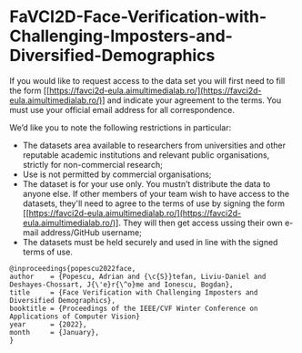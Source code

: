 # FaVCI2D-Face-Verification-with-Challenging-Imposters-and-Diversified-Demographics

 If you would like to request access to the data set you will first need to fill the form \[[https://favci2d-eula.aimultimedialab.ro/](https://favci2d-eula.aimultimedialab.ro/)] and indicate your agreement to the terms. You must use your official email address for all correspondence.

We’d like you to note the following restrictions in particular:

- The datasets area available to researchers from universities and other reputable academic institutions and relevant public organisations, strictly for non-commercial research; 
- Use is not permitted by commercial organisations;
- The dataset is for your use only. You mustn’t distribute the data to anyone else. If other members of your team wish to have access to the datasets, they'll need to agree to the  terms of use by signing the form \[[https://favci2d-eula.aimultimedialab.ro/](https://favci2d-eula.aimultimedialab.ro/)]. They will then get access ussing their own e-mail address/GitHub username;
- The datasets must be held securely and used in line with the signed terms of use.


```
@inproceedings{popescu2022face,
author    = {Popescu, Adrian and {\c{S}}tefan, Liviu-Daniel and Deshayes-Chossart, J{\'e}r{\^o}me and Ionescu, Bogdan},
title     = {Face Verification with Challenging Imposters and Diversified Demographics},
booktitle = {Proceedings of the IEEE/CVF Winter Conference on Applications of Computer Vision}
year      = {2022},
month     = {January},
}

```
